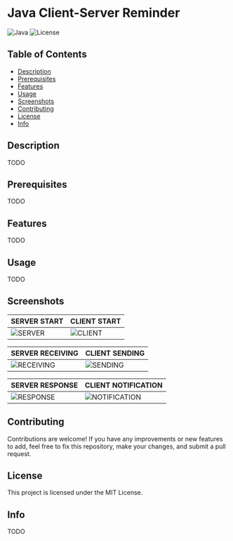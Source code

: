 # Java Client-Server Reminder

![Java](https://img.shields.io/badge/Java-v8%2B-blue)
![License](https://img.shields.io/badge/license-MIT-green)

## Table of Contents

- [Description](#description)
- [Prerequisites](#prerequisites)
- [Features](#features)
- [Usage](#usage)
- [Screenshots](#screenshots)
- [Contributing](#contributing)
- [License](#license)
- [Info](#info)

## Description

TODO

## Prerequisites

TODO

## Features

TODO

## Usage

TODO

## Screenshots

| SERVER START | CLIENT START |
| ----- | ----- |
| ![SERVER](https://i.imgur.com/qUgjbBL.png) | ![CLIENT](https://i.imgur.com/4xOuif4.png) |

| SERVER RECEIVING | CLIENT SENDING |
| ----- | ----- |
| ![RECEIVING](https://i.imgur.com/mMnvHRw.png) | ![SENDING](https://i.imgur.com/B11n0hA.png) |

| SERVER RESPONSE | CLIENT NOTIFICATION |
| ----- | ----- |
| ![RESPONSE](https://i.imgur.com/dJbFjJC.png) | ![NOTIFICATION](https://i.imgur.com/zjLy1XA.png) |

## Contributing
Contributions are welcome! If you have any improvements or new features to add, feel free to fix this repository, make your changes, and submit a pull request.

## License
This project is licensed under the MIT License.

## Info
TODO

